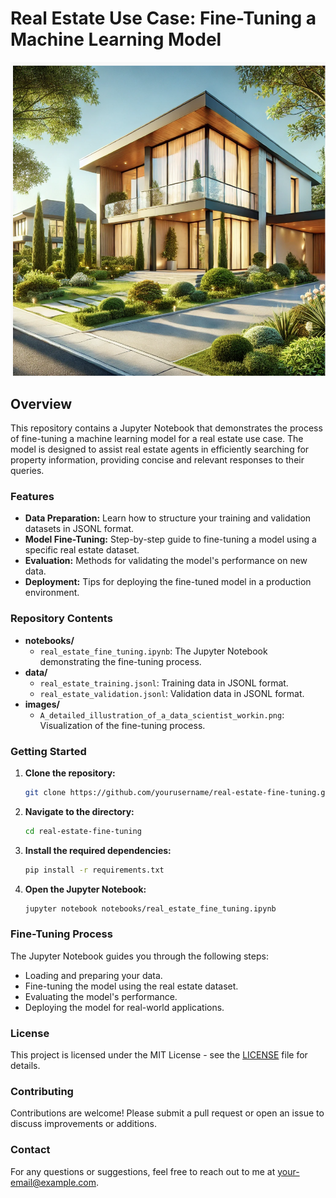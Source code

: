 
# Real Estate Use Case: Fine-Tuning a Machine Learning Model

![Fine-Tuning in Action](./images/house.png)

## Overview

This repository contains a Jupyter Notebook that demonstrates the process of fine-tuning a machine learning model for a real estate use case. The model is designed to assist real estate agents in efficiently searching for property information, providing concise and relevant responses to their queries.

### Features

- **Data Preparation:** Learn how to structure your training and validation datasets in JSONL format.
- **Model Fine-Tuning:** Step-by-step guide to fine-tuning a model using a specific real estate dataset.
- **Evaluation:** Methods for validating the model's performance on new data.
- **Deployment:** Tips for deploying the fine-tuned model in a production environment.

### Repository Contents

- **notebooks/**
  - `real_estate_fine_tuning.ipynb`: The Jupyter Notebook demonstrating the fine-tuning process.
- **data/**
  - `real_estate_training.jsonl`: Training data in JSONL format.
  - `real_estate_validation.jsonl`: Validation data in JSONL format.
- **images/**
  - `A_detailed_illustration_of_a_data_scientist_workin.png`: Visualization of the fine-tuning process.

### Getting Started

1. **Clone the repository:**
   ```bash
   git clone https://github.com/yourusername/real-estate-fine-tuning.git
   ```
2. **Navigate to the directory:**
   ```bash
   cd real-estate-fine-tuning
   ```
3. **Install the required dependencies:**
   ```bash
   pip install -r requirements.txt
   ```
4. **Open the Jupyter Notebook:**
   ```bash
   jupyter notebook notebooks/real_estate_fine_tuning.ipynb
   ```

### Fine-Tuning Process

The Jupyter Notebook guides you through the following steps:

- Loading and preparing your data.
- Fine-tuning the model using the real estate dataset.
- Evaluating the model's performance.
- Deploying the model for real-world applications.

### License

This project is licensed under the MIT License - see the [LICENSE](LICENSE) file for details.

### Contributing

Contributions are welcome! Please submit a pull request or open an issue to discuss improvements or additions.

### Contact

For any questions or suggestions, feel free to reach out to me at [your-email@example.com](mailto:your-email@example.com).
